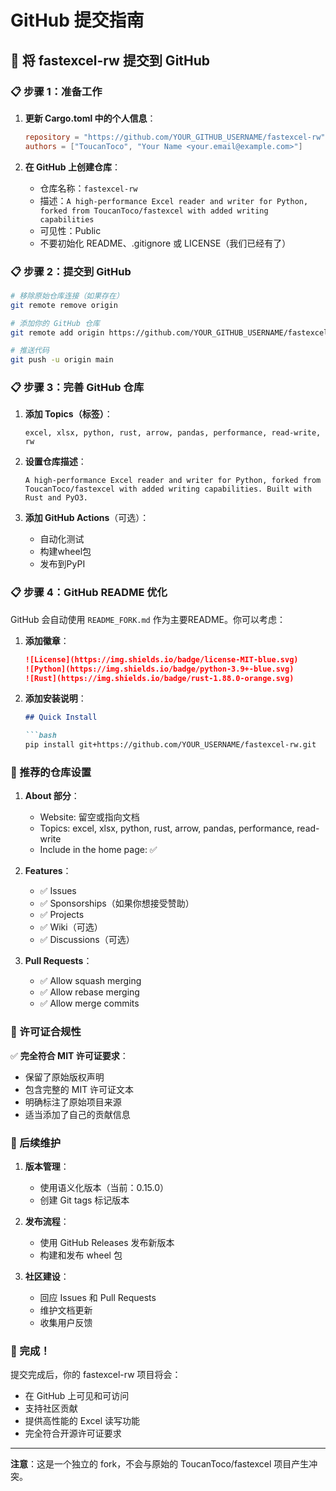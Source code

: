 # GitHub 提交指南

## 🚀 将 fastexcel-rw 提交到 GitHub

### 📋 步骤 1：准备工作

1. **更新 Cargo.toml 中的个人信息**：
   ```toml
   repository = "https://github.com/YOUR_GITHUB_USERNAME/fastexcel-rw"
   authors = ["ToucanToco", "Your Name <your.email@example.com>"]
   ```

2. **在 GitHub 上创建仓库**：
   - 仓库名称：`fastexcel-rw`
   - 描述：`A high-performance Excel reader and writer for Python, forked from ToucanToco/fastexcel with added writing capabilities`
   - 可见性：Public
   - 不要初始化 README、.gitignore 或 LICENSE（我们已经有了）

### 📋 步骤 2：提交到 GitHub

```bash
# 移除原始仓库连接（如果存在）
git remote remove origin

# 添加你的 GitHub 仓库
git remote add origin https://github.com/YOUR_GITHUB_USERNAME/fastexcel-rw.git

# 推送代码
git push -u origin main
```

### 📋 步骤 3：完善 GitHub 仓库

1. **添加 Topics（标签）**：
   ```
   excel, xlsx, python, rust, arrow, pandas, performance, read-write, rw
   ```

2. **设置仓库描述**：
   ```
   A high-performance Excel reader and writer for Python, forked from ToucanToco/fastexcel with added writing capabilities. Built with Rust and PyO3.
   ```

3. **添加 GitHub Actions**（可选）：
   - 自动化测试
   - 构建wheel包
   - 发布到PyPI

### 📋 步骤 4：GitHub README 优化

GitHub 会自动使用 `README_FORK.md` 作为主要README。你可以考虑：

1. **添加徽章**：
   ```markdown
   ![License](https://img.shields.io/badge/license-MIT-blue.svg)
   ![Python](https://img.shields.io/badge/python-3.9+-blue.svg)
   ![Rust](https://img.shields.io/badge/rust-1.88.0-orange.svg)
   ```

2. **添加安装说明**：
   ```markdown
   ## Quick Install
   
   ```bash
   pip install git+https://github.com/YOUR_USERNAME/fastexcel-rw.git
   ```

### 🎯 推荐的仓库设置

1. **About 部分**：
   - Website: 留空或指向文档
   - Topics: excel, xlsx, python, rust, arrow, pandas, performance, read-write
   - Include in the home page: ✅

2. **Features**：
   - ✅ Issues
   - ✅ Sponsorships（如果你想接受赞助）
   - ✅ Projects
   - ✅ Wiki（可选）
   - ✅ Discussions（可选）

3. **Pull Requests**：
   - ✅ Allow squash merging
   - ✅ Allow rebase merging
   - ✅ Allow merge commits

### 📝 许可证合规性

✅ **完全符合 MIT 许可证要求**：
- 保留了原始版权声明
- 包含完整的 MIT 许可证文本
- 明确标注了原始项目来源
- 适当添加了自己的贡献信息

### 🔧 后续维护

1. **版本管理**：
   - 使用语义化版本（当前：0.15.0）
   - 创建 Git tags 标记版本

2. **发布流程**：
   - 使用 GitHub Releases 发布新版本
   - 构建和发布 wheel 包

3. **社区建设**：
   - 回应 Issues 和 Pull Requests
   - 维护文档更新
   - 收集用户反馈

### 🎉 完成！

提交完成后，你的 fastexcel-rw 项目将会：
- 在 GitHub 上可见和可访问
- 支持社区贡献
- 提供高性能的 Excel 读写功能
- 完全符合开源许可证要求

---

**注意**：这是一个独立的 fork，不会与原始的 ToucanToco/fastexcel 项目产生冲突。 